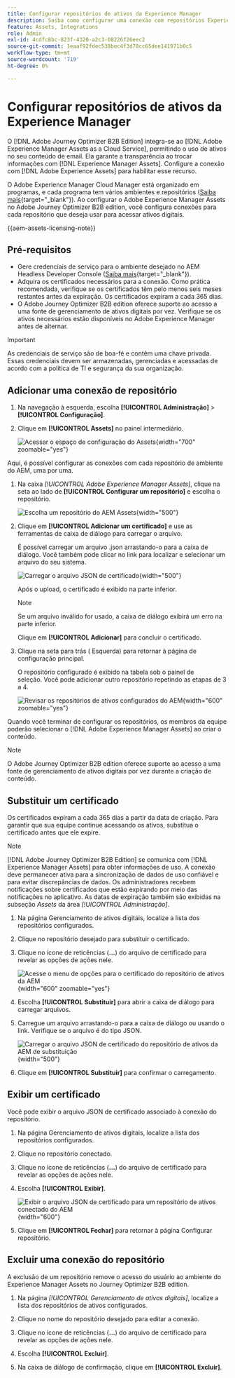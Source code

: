 ```yaml
---
title: Configurar repositórios de ativos da Experience Manager
description: Saiba como configurar uma conexão com repositórios Experience Manager Assets para usar na criação de conteúdo do Journey Optimizer B2B edition.
feature: Assets, Integrations
role: Admin
exl-id: 4cdfc8bc-823f-4320-a2c3-08226f26eec2
source-git-commit: 1eaaf92fdec538bec4f3d70cc65dee141971b0c5
workflow-type: tm+mt
source-wordcount: '719'
ht-degree: 0%

---
```


# Configurar repositórios de ativos da Experience Manager

O [!DNL Adobe Journey Optimizer B2B Edition] integra-se ao [!DNL Adobe Experience Manager Assets as a Cloud Service], permitindo o uso de ativos no seu conteúdo de email. Ela garante a transparência ao trocar informações com [!DNL Experience Manager Assets]. Configure a conexão com [!DNL Adobe Experience Assets] para habilitar esse recurso.

O Adobe Experience Manager Cloud Manager está organizado em programas, e cada programa tem vários ambientes e repositórios ([Saiba mais](https://experienceleague.adobe.com/en/docs/experience-manager-cloud-service/content/implementing/using-cloud-manager/programs/program-types){target="_blank"}). Ao configurar o Adobe Experience Manager Assets no Adobe Journey Optimizer B2B edition, você configura conexões para cada repositório que deseja usar para acessar ativos digitais.

{{aem-assets-licensing-note}}

## Pré-requisitos

* Gere credenciais de serviço para o ambiente desejado no AEM Headless Developer Console ([Saiba mais](https://experienceleague.adobe.com/en/docs/experience-manager-learn/getting-started-with-aem-headless/authentication/service-credentials#generate-service-credentials){target="_blank"}).
* Adquira os certificados necessários para a conexão. Como prática recomendada, verifique se os certificados têm pelo menos seis meses restantes antes da expiração. Os certificados expiram a cada 365 dias.
* O Adobe Journey Optimizer B2B edition oferece suporte ao acesso a uma fonte de gerenciamento de ativos digitais por vez. Verifique se os ativos necessários estão disponíveis no Adobe Experience Manager antes de alternar.

>[!IMPORTANT]
>
>As credenciais de serviço são de boa-fé e contêm uma chave privada. Essas credenciais devem ser armazenadas, gerenciadas e acessadas de acordo com a política de TI e segurança da sua organização.

## Adicionar uma conexão de repositório

1. Na navegação à esquerda, escolha **[!UICONTROL Administração]** > **[!UICONTROL Configuração]**.

1. Clique em **[!UICONTROL Assets]** no painel intermediário.

   ![Acessar o espaço de configuração do Assets](./assets/configuration-assets-aem.png){width="700" zoomable="yes"}

<!--   The default digital asset management option is configured as `Adobe Marketo Engage`.
-->
Aqui, é possível configurar as conexões com cada repositório de ambiente do AEM, uma por uma.

1. Na caixa _[!UICONTROL Adobe Experience Manager Assets]_, clique na seta ao lado de **[!UICONTROL Configurar um repositório]** e escolha o repositório.

   ![Escolha um repositório do AEM Assets](./assets/configure-assets-aem-choose-respository.png){width="500"}

1. Clique em **[!UICONTROL Adicionar um certificado]** e use as ferramentas de caixa de diálogo para carregar o arquivo.

   É possível carregar um arquivo .json arrastando-o para a caixa de diálogo. Você também pode clicar no link para localizar e selecionar um arquivo do seu sistema.

   ![Carregar o arquivo JSON de certificado](./assets/configuration-assets-aem-upload-cert.png){width="500"}

   Após o upload, o certificado é exibido na parte inferior.

   >[!NOTE]
   >
   >Se um arquivo inválido for usado, a caixa de diálogo exibirá um erro na parte inferior.

   Clique em **[!UICONTROL Adicionar]** para concluir o certificado.

1. Clique na seta para trás ( Esquerda) para retornar à página de configuração principal.

   O repositório configurado é exibido na tabela sob o painel de seleção. Você pode adicionar outro repositório repetindo as etapas de 3 a 4.

   ![Revisar os repositórios de ativos configurados do AEM](./assets/configuration-assets-aem-repositories.png){width="600" zoomable="yes"}

Quando você terminar de configurar os repositórios, os membros da equipe poderão selecionar o [!DNL Adobe Experience Manager Assets] ao criar o conteúdo.

>[!NOTE]
>
>O Adobe Journey Optimizer B2B edition oferece suporte ao acesso a uma fonte de gerenciamento de ativos digitais por vez durante a criação de conteúdo. 

## Substituir um certificado

Os certificados expiram a cada 365 dias a partir da data de criação. Para garantir que sua equipe continue acessando os ativos, substitua o certificado antes que ele expire.

>[!NOTE]
>
>[!DNL Adobe Journey Optimizer B2B Edition] se comunica com [!DNL Experience Manager Assets] para obter informações de uso. A conexão deve permanecer ativa para a sincronização de dados de uso confiável e para evitar discrepâncias de dados. Os administradores recebem notificações sobre certificados que estão expirando por meio das notificações no aplicativo. As datas de expiração também são exibidas na subseção _Assets_ da área _[!UICONTROL Administração]_.

1. Na página Gerenciamento de ativos digitais, localize a lista dos repositórios configurados.

1. Clique no repositório desejado para substituir o certificado.

1. Clique no ícone de reticências (**...**) do arquivo de certificado para revelar as opções de ações nele.

   ![Acesse o menu de opções para o certificado do repositório de ativos da AEM](./assets/configuration-assets-aem-repo-menu.png){width="600" zoomable="yes"}

1. Escolha **[!UICONTROL Substituir]** para abrir a caixa de diálogo para carregar arquivos.

1. Carregue um arquivo arrastando-o para a caixa de diálogo ou usando o link. Verifique se o arquivo é do tipo JSON.

   ![Carregar o arquivo JSON de certificado do repositório de ativos da AEM de substituição](./assets/configuration-assets-aem-upload-replacement-cert.png){width="500"}

1. Clique em **[!UICONTROL Substituir]** para confirmar o carregamento.

## Exibir um certificado

Você pode exibir o arquivo JSON de certificado associado à conexão do repositório.

1. Na página Gerenciamento de ativos digitais, localize a lista dos repositórios configurados.

1. Clique no repositório conectado.

1. Clique no ícone de reticências (**...**) do arquivo de certificado para revelar as opções de ações nele.

1. Escolha **[!UICONTROL Exibir]**.

   ![Exibir o arquivo JSON de certificado para um repositório de ativos conectado do AEM](./assets/configuration-assets-aem-view-cert.png){width="600"}

1. Clique em **[!UICONTROL Fechar]** para retornar à página Configurar repositório.

## Excluir uma conexão do repositório

A exclusão de um repositório remove o acesso do usuário ao ambiente do Experience Manager Assets no Journey Optimizer B2B edition.

1. Na página _[!UICONTROL Gerenciamento de ativos digitais]_, localize a lista dos repositórios de ativos configurados.

1. Clique no nome do repositório desejado para editar a conexão.

1. Clique no ícone de reticências (**...**) do arquivo de certificado para revelar as opções de ações nele.

1. Escolha **[!UICONTROL Excluir]**.

1. Na caixa de diálogo de confirmação, clique em **[!UICONTROL Excluir]**.
<!--

## Switch back to Adobe Marketo Engage Assets

Select Adobe Marketo Engage digital asset management in the Assets section.

After the confirmation, the Adobe Marketo Engage assets library is available for users.
-->

